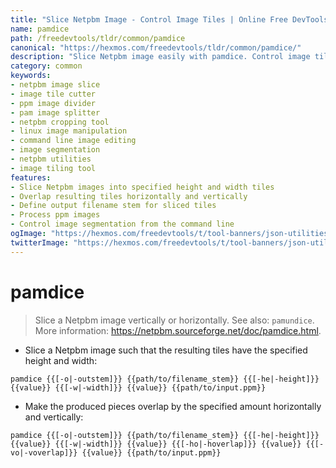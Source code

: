 ```yaml
---
title: "Slice Netpbm Image - Control Image Tiles | Online Free DevTools by Hexmos"
name: pamdice
path: /freedevtools/tldr/common/pamdice
canonical: "https://hexmos.com/freedevtools/tldr/common/pamdice/"
description: "Slice Netpbm image easily with pamdice. Control image tiles by height and width. Free online tool, no registration required. Manage image segments using command line."
category: common
keywords:
- netpbm image slice
- image tile cutter
- ppm image divider
- pam image splitter
- netpbm cropping tool
- linux image manipulation
- command line image editing
- image segmentation
- netpbm utilities
- image tiling tool
features:
- Slice Netpbm images into specified height and width tiles
- Overlap resulting tiles horizontally and vertically
- Define output filename stem for sliced tiles
- Process ppm images
- Control image segmentation from the command line
ogImage: "https://hexmos.com/freedevtools/t/tool-banners/json-utilities-banner.png"
twitterImage: "https://hexmos.com/freedevtools/t/tool-banners/json-utilities-banner.png"
---
```


# pamdice

> Slice a Netpbm image vertically or horizontally.
> See also: `pamundice`.
> More information: <https://netpbm.sourceforge.net/doc/pamdice.html>.

- Slice a Netpbm image such that the resulting tiles have the specified height and width:

`pamdice {{[-o|-outstem]}} {{path/to/filename_stem}} {{[-he|-height]}} {{value}} {{[-w|-width]}} {{value}} {{path/to/input.ppm}}`

- Make the produced pieces overlap by the specified amount horizontally and vertically:

`pamdice {{[-o|-outstem]}} {{path/to/filename_stem}} {{[-he|-height]}} {{value}} {{[-w|-width]}} {{value}} {{[-ho|-hoverlap]}} {{value}} {{[-vo|-voverlap]}} {{value}} {{path/to/input.ppm}}`
